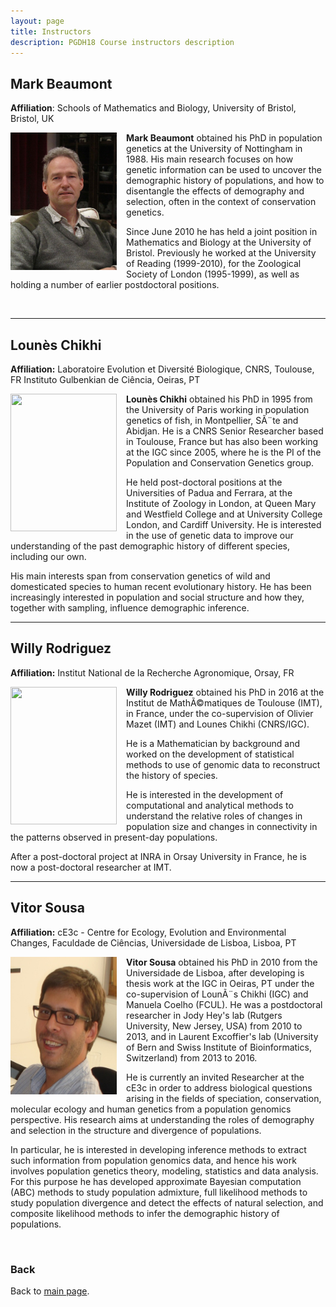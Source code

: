 ```yaml
---
layout: page
title: Instructors
description: PGDH18 Course instructors description
---
```


## Mark Beaumont
**Affiliation**: Schools of Mathematics and Biology, University of Bristol, Bristol, UK

<img src="./images/instructors/Mark_Beaumont.jpg" height="220" width="170" align="left" style="margin-right: 3%; margin-bottom: 0.3em;">

**Mark Beaumont** obtained his PhD in population genetics at the University of Nottingham in 1988. His main research focuses on how genetic information can be used to uncover the demographic history of populations, and how to disentangle the effects of demography and selection, often in the context of conservation genetics. 

Since June 2010 he has held a joint position in Mathematics and Biology at the University of Bristol. Previously he worked at the University of Reading (1999-2010), for the Zoological Society of London (1995-1999), as well as holding a number of earlier postdoctoral positions.

<br/>

---

## Lounès Chikhi
**Affiliation:** Laboratoire Evolution et Diversité Biologique, CNRS, Toulouse, FR
Instituto Gulbenkian de Ciência, Oeiras, PT


  <img src="./images/instructors/Lounès_Chikhi.jpg" height="220" width="170" align="left" style="margin-right: 3%; margin-bottom: 0.3em;">

**Lounès Chikhi** obtained his PhD in 1995 from the University of Paris working in population genetics of fish, in Montpellier, SÃ¨te and Abidjan. He is a CNRS Senior Researcher based in Toulouse, France but has also been working at the IGC since 2005, where he is the PI of the Population and Conservation Genetics group. 

He held post-doctoral positions at the Universities of Padua and Ferrara, at the Institute of Zoology in London, at Queen Mary and Westfield College and at University College London, and Cardiff University. He is interested in the use of genetic data to improve our understanding of the past demographic history of different species, including our own. 

His main interests span from conservation genetics of wild and domesticated species to human recent evolutionary history. He has been increasingly interested in population and social structure and how they, together with sampling, influence demographic inference. 

---

## Willy Rodriguez
**Affiliation:** Institut National de la Recherche Agronomique, Orsay, FR

   <img src="./images/instructors/Daniel_Sobral.jpg" height="220" width="170" align="left" style="margin-right: 3%; margin-bottom: 0.3em;">

**Willy Rodriguez** obtained his PhD in 2016 at the Institut de MathÃ©matiques de Toulouse (IMT), in France, under the co-supervision of Olivier Mazet (IMT) and Lounes Chikhi (CNRS/IGC). 

He is a Mathematician by background and worked on the development of statistical methods to use of genomic data to reconstruct the history of species.

He is interested in the development of computational and analytical methods to understand the relative roles of changes in population size and changes in connectivity in the patterns observed in present-day populations. 

After a post-doctoral project at INRA in Orsay University in France, he is now a post-doctoral researcher at IMT.

---

## Vitor Sousa
**Affiliation:** cE3c - Centre for Ecology, Evolution and Environmental Changes, Faculdade de Ciências, Universidade de Lisboa, Lisboa, PT

   <img src="./images/instructors/Vitor_Sousa.jpg" height="220" width="170" align="left" style="margin-right: 3%; margin-bottom: 0.3em;">

**Vitor Sousa** obtained his PhD in 2010 from the Universidade de Lisboa, after developing is thesis work at the IGC in Oeiras, PT under the co-supervision of LounÃ¨s Chikhi (IGC) and Manuela Coelho (FCUL). He was a postdoctoral researcher in Jody Hey's lab (Rutgers University, New Jersey, USA) from 2010 to 2013, and in Laurent Excoffier's lab (University of Bern and Swiss Institute of Bioinformatics, Switzerland) from 2013 to 2016. 

He is currently an invited Researcher at the cE3c in order to address biological questions arising in the fields of speciation, conservation, molecular ecology and human genetics from a population genomics perspective. His research aims at understanding the roles of demography and selection in the structure and divergence of populations. 

In particular, he is interested in developing inference methods to extract such information from population genomics data, and hence his work involves population genetics theory, modeling, statistics and data analysis. For this purpose he has developed approximate Bayesian computation (ABC) methods to study population admixture, full likelihood methods to study population divergence and detect the effects of natural selection, and composite likelihood methods to infer the demographic history of populations. 

<br/>

### Back

Back to [main page](../index.md).
